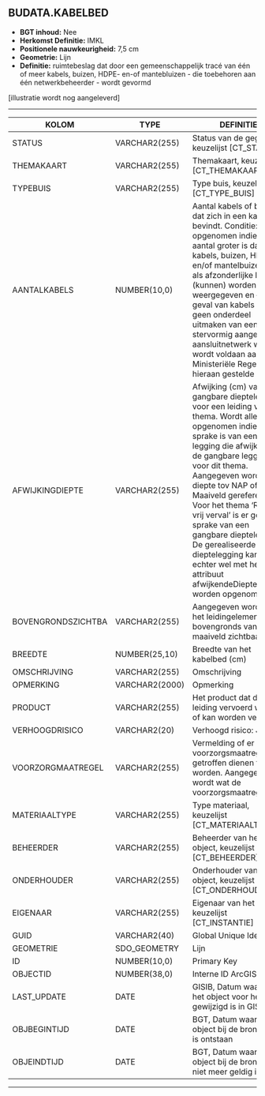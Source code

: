 ﻿## BUDATA.KABELBED


* __BGT inhoud:__ Nee
* __Herkomst Definitie:__ IMKL
* __Positionele nauwkeurigheid:__ 7,5 cm
* __Geometrie:__ Lijn
* __Definitie:__ ruimtebeslag dat door een gemeenschappelijk tracé van één of meer kabels, buizen, HDPE- en-of mantebluizen - die toebehoren aan één netwerkbeheerder - wordt gevormd 

[illustratie wordt nog aangeleverd]

***

|KOLOM                               |TYPE              |DEFINITIE|
|------                              |----              |-----    |
|STATUS                              |VARCHAR2(255)     |Status van de gegevens, keuzelijst [CT_STATUS]|
|THEMAKAART                          |VARCHAR2(255)     |Themakaart, keuzelijst [CT_THEMAKAART]|
|TYPEBUIS                            |VARCHAR2(255)     |Type buis, keuzelijst [CT_TYPE_BUIS]|
|AANTALKABELS                        |NUMBER(10,0)      |Aantal kabels of buizen dat zich in een kabelbed bevindt. Conditie: Wordt opgenomen indien het aantal groter is dan 1, de kabels, buizen, HDPE- en/of mantelbuizen niet als afzonderlijke lijnen (kunnen) worden weergegeven en – in het geval van kabels - ze geen onderdeel uitmaken van een stervormig aangelegd aansluitnetwerk waarbij wordt voldaan aan de bij Ministeriële Regeling hieraan gestelde regels|
|AFWIJKINGDIEPTE                     |VARCHAR2(255)     |Afwijking (cm) van de gangbare dieptelegging voor een leiding van dit thema. Wordt alleen opgenomen indien er sprake is van een legging die afwijkt van de gangbare legging voor dit thema. Aangegeven wordt of de diepte tov NAP of Maaiveld gerefereerd is. Voor het thema ‘Riool vrij verval’ is er geen sprake van een gangbare dieptelegging. De gerealiseerde dieptelegging kan echter wel met het attribuut afwijkendeDieptelegging worden opgenomen.|
|BOVENGRONDSZICHTBA                  |VARCHAR2(255)     |Aangegeven wordt of het leidingelement bovengronds vanaf het maaiveld zichtbaar is.|
|BREEDTE                             |NUMBER(25,10)     |Breedte van het kabelbed (cm)|
|OMSCHRIJVING                        |VARCHAR2(255)     |Omschrijving|
|OPMERKING                           |VARCHAR2(2000)    |Opmerking|
|PRODUCT                             |VARCHAR2(255)     |Het product dat door de leiding vervoerd wordt of kan worden vervoerd|
|VERHOOGDRISICO                      |VARCHAR2(20)      |Verhoogd risico: Ja/Nee|
|VOORZORGMAATREGEL                   |VARCHAR2(255)     |Vermelding of er voorzorgsmaatregelen getroffen dienen te worden. Aangegeven wordt wat de voorzorgsmaatregel is|
|MATERIAALTYPE                       |VARCHAR2(255)     |Type materiaal, keuzelijst [CT_MATERIAALTYPE]|
|BEHEERDER                           |VARCHAR2(255)     |Beheerder van het object, keuzelijst [CT_BEHEERDER]|
|ONDERHOUDER                         |VARCHAR2(255)     |Onderhouder van het object, keuzelijst [CT_ONDERHOUDER]|
|EIGENAAR                            |VARCHAR2(255)     |Eigenaar van het object, keuzelijst [CT_INSTANTIE]|
|GUID                                |VARCHAR2(40)      |Global Unique Identifier|
|GEOMETRIE                           |SDO_GEOMETRY      |Lijn|
|ID                                  |NUMBER(10,0)      |Primary Key|
|OBJECTID                            |NUMBER(38,0)      |Interne ID ArcGIS|
|LAST_UPDATE                         |DATE              |GISIB, Datum waarop het object voor het laatst gewijzigd is in GISIB|
|OBJBEGINTIJD                        |DATE              |BGT, Datum waarop het object bij de bronhouder is ontstaan|
|OBJEINDTIJD                         |DATE              |BGT, Datum waarop het object bij de bronhouder niet meer geldig is|

***
